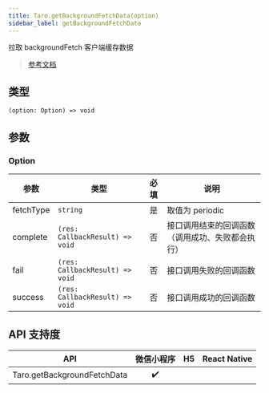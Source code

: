 ```yaml
---
title: Taro.getBackgroundFetchData(option)
sidebar_label: getBackgroundFetchData
---
```


拉取 backgroundFetch 客户端缓存数据

> [参考文档](https://developers.weixin.qq.com/miniprogram/dev/api/storage/background-fetch/wx.getBackgroundFetchData.html)

## 类型

```tsx
(option: Option) => void
```

## 参数

### Option

| 参数 | 类型 | 必填 | 说明 |
| --- | --- | :---: | --- |
| fetchType | `string` | 是 | 取值为 periodic |
| complete | `(res: CallbackResult) => void` | 否 | 接口调用结束的回调函数（调用成功、失败都会执行） |
| fail | `(res: CallbackResult) => void` | 否 | 接口调用失败的回调函数 |
| success | `(res: CallbackResult) => void` | 否 | 接口调用成功的回调函数 |

## API 支持度

| API | 微信小程序 | H5 | React Native |
| :---: | :---: | :---: | :---: |
| Taro.getBackgroundFetchData | ✔️ |  |  |
